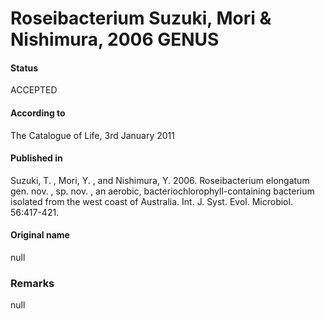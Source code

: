# Roseibacterium Suzuki, Mori & Nishimura, 2006 GENUS

#### Status
ACCEPTED

#### According to
The Catalogue of Life, 3rd January 2011

#### Published in
Suzuki, T. , Mori, Y. , and Nishimura, Y. 2006. Roseibacterium elongatum gen. nov. , sp. nov. , an aerobic, bacteriochlorophyll-containing bacterium isolated from the west coast of Australia. Int. J. Syst. Evol. Microbiol. 56:417-421.

#### Original name
null

### Remarks
null